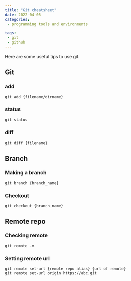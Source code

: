 ```yaml
---
title: "Git cheatsheet"
date: 2022-04-05
categories:
 - programming tools and environments

tags:
 - git
 - github
---
```


Here are some useful tips to use git. 


## Git
### add
```
git add {filename/dirname}
```

### status
```
git status
```

### diff
```
git diff {filename}
```

## Branch
### Making a branch
```
git branch {branch_name}
```
### Checkout
```
git checkout {branch_name}
```

## Remote repo
### Checking remote
```
git remote -v
```
### Setting remote url
```
git remote set-url {remote repo alias} {url of remote}
git remote set-url origin https://abc.git
```


